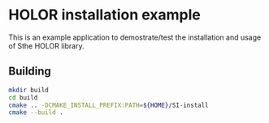 # HOLOR installation example 

This is an example application to demostrate/test the installation and usage of Sthe HOLOR library. 

## Building
```bash
mkdir build
cd build 
cmake .. -DCMAKE_INSTALL_PREFIX:PATH=${HOME}/SI-install
cmake --build . 
```
